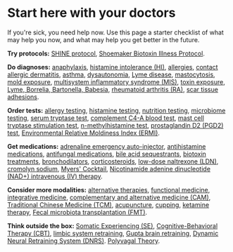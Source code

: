 # Start here with your doctors

If you're sick, you need help now. Use this page a starter checklist of what may help you now, and what may help you get better in the future.

**Try protocols:**
[SHINE protocol](./shine-protocol),
[Shoemaker Biotoxin Illness Protocol](./shoemaker-biotoxin-illnessprotocol).

**Do diagnoses:** 
[anaphylaxis](./anaphylaxis),
[histamine intolerance (HI)](./histamine-intolerance),
[allergies](./allergies),
[contact allergic dermatitis](./contact-allergic-dermatitis),
[asthma](./asthma),
[dysautonomia](./dysautonomia),
[Lyme disease](./lyme-disease),
[mastocytosis](./mastocytosis),
[mold exposure](./mold-exposure),
[multisystem inflammatory syndrome (MIS)](./multisystem-inflammatory-syndrome),
[toxin exposure](./toxin-exposure),
[Lyme, Borrelia, Bartonella, Babesia](./lyme-borrelia-bartonella-babesia),
[rheumatoid arthritis (RA)](./rheumatoid-arthritis),
[scar tissue adhesions](./scar-tissue-adhesions).

**Order tests:** 
[allergy testing](./allergy-testing),
[histamine testing](./histamine-testing),
[nutrition testing](./nutrition-testing),
[microbiome testing](./microbiome-testing),
[serum tryptase test](./serum-tryptase-test),
[complement C4-A blood test](./complement-c4-a-blood-test),
[mast cell tryptase stimulation test](./mast-cell-tryptase-stimulation-test),
[n-methylhistamine test](./n-methylhistamine-test),
[prostaglandin D2 (PGD2) test](./prostaglandin-d2-test),
[Environmental Relative Moldiness Index (ERMI)](./environmental-relative-moldiness-index).

**Get medications:**
[adrenaline emergency auto-injector](./adrenaline-emergency-auto-injector),
[antihistamine medications](./antihistamine-medications),
[antifungal medications](./antifungal-medications),
[bile acid sequestrants](./bile-acid-sequestrants),
[biotoxin treatments](./biotoxin-treatments),
[bronchodilators](./bronchodilators),
[corticosteroids](./corticosteroids),
[low-dose naltrexone (LDN)](./low-dose-naltrexone),
[cromolyn sodium](./cromolyn-sodium),
[Myers' Cocktail](./myers-cocktail),
[Nicotinamide adenine dinucleotide (NAD+) intravenous (IV) therapy](./nicotinamide-adenine-dinucleotide-intravenous-therapy).

**Consider more modalities:** 
[alternative therapies](./alternative-therapies),
[functional medicine](./functional-medicine),
[integrative medicine](./integrative-medicine),
[complementary and alternative medicine (CAM)](./complementary-and-alternative=medicine),
[Traditional Chinese Medicine (TCM)](./traditional-chinese-medicine),
[acupuncture](./acupuncture),
[cupping](./cupping),
[ketamine therapy](./ketamine-therapy),
[Fecal microbiota transplantation (FMT)](./fecal-microbiota-transplantation).

**Think outside the box:** 
[Somatic Experiencing (SE)](./somatic-experiencing),
[Cognitive-Behavioral Therapy (CBT)](./cognitive-behavioral-therapy),
[limbic system retraining](./limbic-system-retraining),
[Gupta brain retraining](./gupta-brain-retraining),
[Dynamic Neural Retraining System (DNRS)](./dynamic-neural-retraining-system).
[Polyvagal Theory](./polyvagal-theory).

